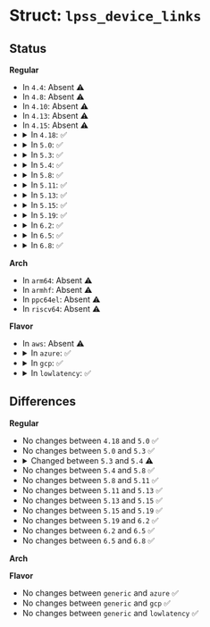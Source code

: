 # Struct: <code>lpss_device_links</code>

## Status
<b>Regular</b>
<ul>
<li>
In <code>4.4</code>: Absent ⚠️
</li>
<li>
In <code>4.8</code>: Absent ⚠️
</li>
<li>
In <code>4.10</code>: Absent ⚠️
</li>
<li>
In <code>4.13</code>: Absent ⚠️
</li>
<li>
In <code>4.15</code>: Absent ⚠️
</li>
<li>
<details>
<summary>In <code>4.18</code>: ✅</summary>

```c
struct lpss_device_links {
    const char *supplier_hid;
    const char *supplier_uid;
    const char *consumer_hid;
    const char *consumer_uid;
    u32 flags;
};
```
</details>
</li>
<li>
<details>
<summary>In <code>5.0</code>: ✅</summary>

```c
struct lpss_device_links {
    const char *supplier_hid;
    const char *supplier_uid;
    const char *consumer_hid;
    const char *consumer_uid;
    u32 flags;
};
```
</details>
</li>
<li>
<details>
<summary>In <code>5.3</code>: ✅</summary>

```c
struct lpss_device_links {
    const char *supplier_hid;
    const char *supplier_uid;
    const char *consumer_hid;
    const char *consumer_uid;
    u32 flags;
};
```
</details>
</li>
<li>
<details>
<summary>In <code>5.4</code>: ✅</summary>

```c
struct lpss_device_links {
    const char *supplier_hid;
    const char *supplier_uid;
    const char *consumer_hid;
    const char *consumer_uid;
    u32 flags;
    const struct dmi_system_id *dep_missing_ids;
};
```
</details>
</li>
<li>
<details>
<summary>In <code>5.8</code>: ✅</summary>

```c
struct lpss_device_links {
    const char *supplier_hid;
    const char *supplier_uid;
    const char *consumer_hid;
    const char *consumer_uid;
    u32 flags;
    const struct dmi_system_id *dep_missing_ids;
};
```
</details>
</li>
<li>
<details>
<summary>In <code>5.11</code>: ✅</summary>

```c
struct lpss_device_links {
    const char *supplier_hid;
    const char *supplier_uid;
    const char *consumer_hid;
    const char *consumer_uid;
    u32 flags;
    const struct dmi_system_id *dep_missing_ids;
};
```
</details>
</li>
<li>
<details>
<summary>In <code>5.13</code>: ✅</summary>

```c
struct lpss_device_links {
    const char *supplier_hid;
    const char *supplier_uid;
    const char *consumer_hid;
    const char *consumer_uid;
    u32 flags;
    const struct dmi_system_id *dep_missing_ids;
};
```
</details>
</li>
<li>
<details>
<summary>In <code>5.15</code>: ✅</summary>

```c
struct lpss_device_links {
    const char *supplier_hid;
    const char *supplier_uid;
    const char *consumer_hid;
    const char *consumer_uid;
    u32 flags;
    const struct dmi_system_id *dep_missing_ids;
};
```
</details>
</li>
<li>
<details>
<summary>In <code>5.19</code>: ✅</summary>

```c
struct lpss_device_links {
    const char *supplier_hid;
    const char *supplier_uid;
    const char *consumer_hid;
    const char *consumer_uid;
    u32 flags;
    const struct dmi_system_id *dep_missing_ids;
};
```
</details>
</li>
<li>
<details>
<summary>In <code>6.2</code>: ✅</summary>

```c
struct lpss_device_links {
    const char *supplier_hid;
    const char *supplier_uid;
    const char *consumer_hid;
    const char *consumer_uid;
    u32 flags;
    const struct dmi_system_id *dep_missing_ids;
};
```
</details>
</li>
<li>
<details>
<summary>In <code>6.5</code>: ✅</summary>

```c
struct lpss_device_links {
    const char *supplier_hid;
    const char *supplier_uid;
    const char *consumer_hid;
    const char *consumer_uid;
    u32 flags;
    const struct dmi_system_id *dep_missing_ids;
};
```
</details>
</li>
<li>
<details>
<summary>In <code>6.8</code>: ✅</summary>

```c
struct lpss_device_links {
    const char *supplier_hid;
    const char *supplier_uid;
    const char *consumer_hid;
    const char *consumer_uid;
    u32 flags;
    const struct dmi_system_id *dep_missing_ids;
};
```
</details>
</li>
</ul>
<b>Arch</b>
<ul>
<li>
In <code>arm64</code>: Absent ⚠️
</li>
<li>
In <code>armhf</code>: Absent ⚠️
</li>
<li>
In <code>ppc64el</code>: Absent ⚠️
</li>
<li>
In <code>riscv64</code>: Absent ⚠️
</li>
</ul>
<b>Flavor</b>
<ul>
<li>
In <code>aws</code>: Absent ⚠️
</li>
<li>
<details>
<summary>In <code>azure</code>: ✅</summary>

```c
struct lpss_device_links {
    const char *supplier_hid;
    const char *supplier_uid;
    const char *consumer_hid;
    const char *consumer_uid;
    u32 flags;
    const struct dmi_system_id *dep_missing_ids;
};
```
</details>
</li>
<li>
<details>
<summary>In <code>gcp</code>: ✅</summary>

```c
struct lpss_device_links {
    const char *supplier_hid;
    const char *supplier_uid;
    const char *consumer_hid;
    const char *consumer_uid;
    u32 flags;
    const struct dmi_system_id *dep_missing_ids;
};
```
</details>
</li>
<li>
<details>
<summary>In <code>lowlatency</code>: ✅</summary>

```c
struct lpss_device_links {
    const char *supplier_hid;
    const char *supplier_uid;
    const char *consumer_hid;
    const char *consumer_uid;
    u32 flags;
    const struct dmi_system_id *dep_missing_ids;
};
```
</details>
</li>
</ul>

## Differences
<b>Regular</b>
<ul>
<li>
No changes between <code>4.18</code> and <code>5.0</code> ✅
</li>
<li>
No changes between <code>5.0</code> and <code>5.3</code> ✅
</li>
<li>
<details>
<summary>Changed between <code>5.3</code> and <code>5.4</code> ⚠️</summary>
<ul>
<li>
<b>Field added. </b>
<code>const struct dmi_system_id *dep_missing_ids</code>
</li>
</ul>
</details>
</li>
<li>
No changes between <code>5.4</code> and <code>5.8</code> ✅
</li>
<li>
No changes between <code>5.8</code> and <code>5.11</code> ✅
</li>
<li>
No changes between <code>5.11</code> and <code>5.13</code> ✅
</li>
<li>
No changes between <code>5.13</code> and <code>5.15</code> ✅
</li>
<li>
No changes between <code>5.15</code> and <code>5.19</code> ✅
</li>
<li>
No changes between <code>5.19</code> and <code>6.2</code> ✅
</li>
<li>
No changes between <code>6.2</code> and <code>6.5</code> ✅
</li>
<li>
No changes between <code>6.5</code> and <code>6.8</code> ✅
</li>
</ul>
<b>Arch</b>
<ul>
</ul>
<b>Flavor</b>
<ul>
<li>
No changes between <code>generic</code> and <code>azure</code> ✅
</li>
<li>
No changes between <code>generic</code> and <code>gcp</code> ✅
</li>
<li>
No changes between <code>generic</code> and <code>lowlatency</code> ✅
</li>
</ul>
